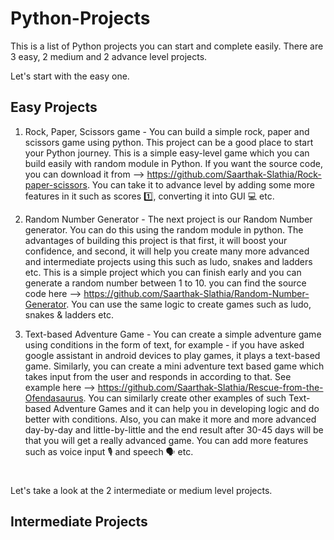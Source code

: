 # Python-Projects
This is a list of Python projects you can start and complete easily. There are 3 easy, 2 medium and 2 advance level projects.

Let's start with the easy one.
## Easy Projects
1. Rock, Paper, Scissors game - You can build a simple rock, paper and scissors game using python. This project can be a good place to start your Python journey. This is a simple easy-level game which you can build easily with random module in Python. If you want the source code, you can download it from --> https://github.com/Saarthak-Slathia/Rock-paper-scissors.
You can take it to advance level by adding some more features in it such as scores 1️⃣, converting it into GUI 💻 etc.

2. Random Number Generator - The next project is our Random Number generator. You can do this using the random module in python. The advantages of building this project is that first, it will boost your confidence, and second, it will help you create many more advanced and intermediate projects using this such as ludo, snakes and ladders etc. This is a simple project which you can finish early and you can generate a random number between 1 to 10. you can find the source code here --> https://github.com/Saarthak-Slathia/Random-Number-Generator.
You can use the same logic to create games such as ludo, snakes & ladders etc.

3. Text-based Adventure Game - You can create a simple adventure game using conditions in the form of text, for example - if you have asked google assistant in android devices to play games, it plays a text-based game. Similarly, you can create a mini adventure text based game which takes input from the user and responds in according to that. 
See example here --> https://github.com/Saarthak-Slathia/Rescue-from-the-Ofendasaurus.
You can similarly create other examples of such Text-based Adventure Games and it can help you in developing logic and do better with conditions. Also, you can make it more and more advanced day-by-day and little-by-little and the end result after 30-45 days will be that you will get a really advanced game. You can add more features such as voice input 🎙 and speech 🗣 etc.
#
Let's take a look at the 2 intermediate or medium level projects.

## Intermediate Projects
